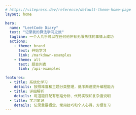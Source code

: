 ```yaml
---
# https://vitepress.dev/reference/default-theme-home-page
layout: home

hero:
  name: "LeetCode Diary"
  text: "记录我的算法学习之旅"
  tagline: 一个人几乎可以在任何他怀有无限热忱的事情上成功
  actions:
    - theme: brand
      text: 开始学习
      link: /markdown-examples
    - theme: alt
      text: 题目列表
      link: /api-examples

features:
  - title: 系统化学习
    details: 按照难度和主题分类整理，循序渐进提升编程能力
  - title: 详细解析
    details: 每道题目配有思路分析、代码实现和复杂度说明
  - title: 学习笔记
    details: 记录重要概念、常用技巧和个人心得，方便复习
---
```

